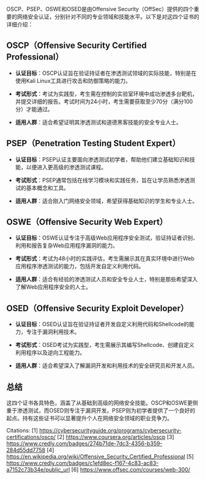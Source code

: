 OSCP、PSEP、OSWE和OSED是由Offensive Security（OffSec）提供的四个重要的网络安全认证，分别针对不同的专业领域和技能水平。以下是对这四个证书的详细介绍：

## OSCP（Offensive Security Certified Professional）

- **认证目标**：OSCP认证旨在验证持证者在渗透测试领域的实际技能，特别是在使用Kali Linux工具进行攻击和防御策略的能力。

- **考试形式**：考试为实践型，考生需在控制的实验室环境中成功渗透多台靶机，并提交详细的报告。考试时间为24小时，考生需要获取至少70分（满分100分）才能通过。

- **适用人群**：适合希望证明其渗透测试和道德黑客技能的安全专业人士。

## PSEP（Penetration Testing Student Expert）

- **认证目标**：PSEP认证主要面向渗透测试初学者，帮助他们建立基础知识和技能，以便进入更高级的渗透测试课程。

- **考试形式**：PSEP通常包括在线学习模块和实践任务，旨在让学员熟悉渗透测试的基本概念和工具。

- **适用人群**：适合刚入门网络安全领域，希望获得基础知识的学生和专业人士。

## OSWE（Offensive Security Web Expert）

- **认证目标**：OSWE认证专注于高级Web应用程序安全测试，验证持证者识别、利用和报告复杂Web应用程序漏洞的能力。

- **考试形式**：考试为48小时的实践评估，考生需展示其在真实环境中进行Web应用程序渗透测试的能力，包括开发自定义利用代码。

- **适用人群**：适合有经验的渗透测试人员和安全专业人士，特别是那些希望深入了解Web应用程序安全的人士。

## OSED（Offensive Security Exploit Developer）

- **认证目标**：OSED认证旨在验证持证者开发自定义利用代码和Shellcode的能力，专注于漏洞利用技术。

- **考试形式**：OSED考试为实践型，考生需展示其编写Shellcode、创建自定义利用程序以及逆向工程能力。

- **适用人群**：适合希望深入了解漏洞开发和利用技术的安全研究员和开发人员。

## 总结

这四个证书各具特色，涵盖了从基础到高级的网络安全技能。OSCP和OSWE更侧重于渗透测试，而OSED则专注于漏洞开发。PSEP则为初学者提供了一个良好的起点。持有这些证书可以显著提升个人在网络安全领域的职业竞争力。

Citations:
[1] https://cybersecurityguide.org/programs/cybersecurity-certifications/oscp/
[2] https://www.coursera.org/articles/oscp
[3] https://www.credly.com/badges/274b71de-7dc3-4356-b359-284d55dd7758
[4] https://en.wikipedia.org/wiki/Offensive_Security_Certified_Professional
[5] https://www.credly.com/badges/c1efd8ec-f167-4c83-ac83-a7152c73b34e/public_url
[6] https://www.offsec.com/courses/web-300/